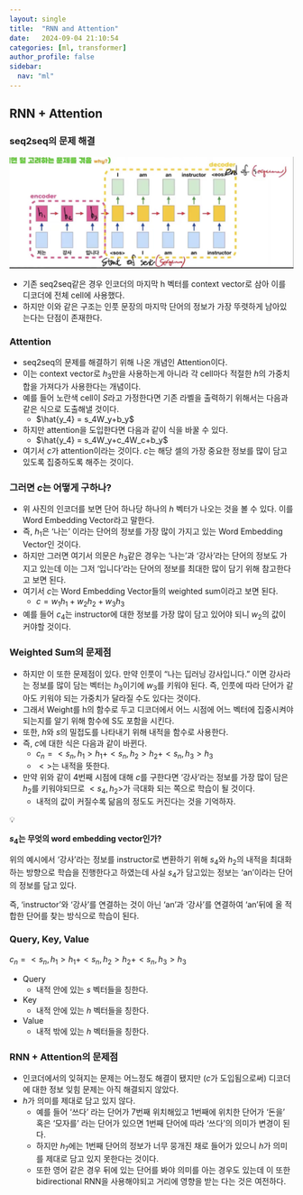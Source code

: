 ```yaml
---
layout: single
title:  "RNN and Attention"
date:   2024-09-04 21:10:54 
categories: [ml, transformer]
author_profile: false
sidebar:
  nav: "ml"
---
```


## RNN + Attention

### seq2seq의 문제 해결

![image 13.png](/assets/images/transformer/image%2013.png)

- 기존 seq2seq같은 경우 인코더의 마지막 h 벡터를 context vector로 삼아 이를 디코더에 전체 cell에 사용했다.
- 하지만 이와 같은 구조는 인풋 문장의 마지막 단어의 정보가 가장 뚜렷하게 남아있는다는 단점이 존재한다.

### Attention

- seq2seq의 문제를 해결하기 위해 나온 개념인 Attention이다.
- 이는 context vector로 $h_3$만을 사용하는게 아니라 각 cell마다 적절한 $h$의 가중치 합을 가져다가 사용한다는 개념이다.
- 예를 들어 노란색 cell이 $S$라고 가정한다면 기존 라벨을 출력하기 위해서는 다음과 같은 식으로 도출해낼 것이다.
    - $\hat{y_4} = s_4W_y+b_y$
- 하지만 attention을 도입한다면 다음과 같이 식을 바꿀 수 있다.
    - $\hat{y_4} = s_4W_y+c_4W_c+b_y$
- 여기서 $c$가 attention이라는 것이다. $c$는 해당 셀의 가장 중요한 정보를 많이 담고 있도록 집중하도록 해주는 것이다.

### 그러면 $c$는 어떻게 구하나?

- 위 사진의 인코더를 보면 단어 하나당 하나의 $h$ 벡터가 나오는 것을 볼 수 있다. 이를 Word Embedding Vector라고 말한다.
- 즉, $h_1$은 ‘나는’ 이라는 단어의 정보를 가장 많이 가지고 있는 Word Embedding Vector인 것이다.
- 하지만 그러면 여기서 의문은 $h_3$같은 경우는 ‘나는’과 ‘강사’라는 단어의 정보도 가지고 있는데 이는 그저 ‘입니다’라는 단어의 정보를 최대한 많이 담기 위해 참고한다고 보면 된다.
- 여기서 $c$는 Word Embedding Vector들의 weighted sum이라고 보면 된다.
    - $c = w_1h_1+w_2h_2+w_3h_3$
- 예를 들어 $c_4$는 instructor에 대한 정보를 가장 많이 담고 있어야 되니 $w_2$의 값이 커야할 것이다.

### Weighted Sum의 문제점

- 하지만 이 또한 문제점이 있다. 만약 인풋이 “나는 딥러닝 강사입니다.” 이면 강사라는 정보를 많이 담는 벡터는 $h_3$이기에 $w_3$를 키워야 된다. 즉, 인풋에 따라 단어가 같아도 키워야 되는 가중치가 달라질 수도 있다는 것이다.
- 그래서 Weight를 h의 함수로 두고 디코더에서 어느 시점에 어느 벡터에 집중시켜야되는지를 알기 위해 함수에 S도 포함을 시킨다.
- 또한, $h$와 $s$의 밀접도를 나타내기 위해 내적을 함수로 사용한다.
- 즉, $c$에 대한 식은 다음과 같이 바뀐다.
    - $c_n = <s_n,h_1>h_1 + <s_n,h_2>h_2 + <s_n,h_3>h_3$
    - $<>$는 내적을 뜻한다.
- 만약 위와 같이 4번째 시점에 대해 $c$를 구한다면 ‘강사’라는 정보를 가장 많이 담은 $h_2$를 키워야되므로 $<s_4,h_2>$가 극대화 되는 쪽으로 학습이 될 것이다.
    - 내적의 값이 커질수록 닮음의 정도도 커진다는 것을 기억하자.

<aside>
💡

**$s_4$는 무엇의 word embedding vector인가?**

위의 예시에서 ‘강사’라는 정보를 instructor로 변환하기 위해 $s_4$와 $h_2$의 내적을 최대화하는 방향으로 학습을 진행한다고 하였는데 사실 $s_4$가 담고있는 정보는 ‘an’이라는 단어의 정보를 담고 있다.

즉, ‘instructor’와 ‘강사’를 연결하는 것이 아닌 ‘an’과 ‘강사’를 연결하여 ‘an’뒤에 올 적합한 단어를 찾는 방식으로 학습이 된다.

</aside>

### Query, Key, Value

$c_n = <s_n,h_1>h_1 + <s_n,h_2>h_2 + <s_n,h_3>h_3$

- Query
    - 내적 안에 있는 $s$ 벡터들을 칭한다.
- Key
    - 내적 안에 있는 $h$ 벡터들을 칭한다.
- Value
    - 내적 밖에 있는 $h$ 벡터들을 칭한다.

### RNN + Attention의 문제점

- 인코더에서의 잊혀지는 문제는 어느정도 해결이 됐지만 ($c$가 도입됨으로써) 디코더에 대한 정보 잊힘 문제는 아직 해결되지 않았다.
- $h$가 의미를 제대로 담고 있지 않다.
    - 예를 들어 ‘쓰다’ 라는 단어가 7번째 위치해있고 1번째에 위치한 단어가 ‘돈을’ 혹은 ‘모자를’ 라는 단어가 있으면 1번째 단어에 따라 ‘쓰다’의 의미가 변경이 된다.
    - 하지만 $h_7$에는 1번째 단어의 정보가 너무 뭉개진 채로 들어가 있으니 $h$가 의미를 제대로 담고 있지 못한다는 것이다.
    - 또한 영어 같은 경우 뒤에 있는 단어를 봐야 의미를 아는 경우도 있는데 이 또한 bidirectional RNN을 사용해야되고 거리에 영향을 받는 다는 것은 여전하다.